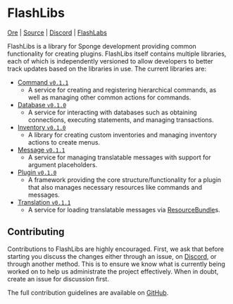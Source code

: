 # FlashLibs

[Ore](https://ore.spongepowered.org/FlashLabs/FlashLibs) |
[Source](https://github.com/Flash-Labs/flashlibs) |
[Discord](https://discord.gg/zWqnAa9KRn) |
[FlashLabs](https://flashlabs.dev)

FlashLibs is a library for Sponge development providing common functionality for
creating plugins. FlashLibs itself contains multiple libraries, each of which is
independently versioned to allow developers to better track updates based on the
libraries in use. The current libraries are:

- [Command `v0.1.1`](docs/Command.md)
    - A service for creating and registering hierarchical commands, as well as
      managing other common actions for commands.
- [Database `v0.1.0`](docs/Database.md)
    - A service for interacting with databases such  as obtaining connections,
      executing statements, and managing transactions.
- [Inventory `v0.1.0`](docs/Inventory.md)
    - A library for creating custom inventories and managing inventory actions
      to create menus.
- [Message `v0.1.1`](docs/Message.md)
    - A service for managing translatable messages with support for argument
      placeholders.
- [Plugin `v0.1.0`](docs/Plugin.md)
    - A framework providing the core structure/functionality for a plugin that
      also manages necessary resources like commands and messages.
- [Translation `v0.1.1`](docs/Translation.md)
    - A service for loading translatable messages via
      [ResourceBundle](https://docs.oracle.com/javase/8/docs/api/java/util/ResourceBundle.html)s.

## Contributing

Contributions to FlashLibs are highly encouraged. First, we ask that before
starting you discuss the changes either through an issue, on
[Discord](https://discord.gg/zWqnAa9KRn), or through another method. This is to
ensure we know what is currently being worked on to help us administrate the
project effectively. When in doubt, create an issue for discussion first.

The full contribution guidelines are available on
[GitHub](https://github.com/Flash-Labs/FlashLibs/blob/master/CONTRIBUTING.md).
